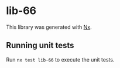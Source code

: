 # lib-66

This library was generated with [Nx](https://nx.dev).

## Running unit tests

Run `nx test lib-66` to execute the unit tests.

